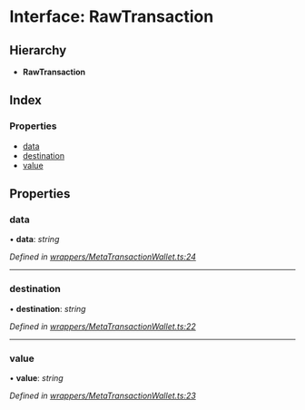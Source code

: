 # Interface: RawTransaction

## Hierarchy

* **RawTransaction**

## Index

### Properties

* [data](_wrappers_metatransactionwallet_.rawtransaction.md#data)
* [destination](_wrappers_metatransactionwallet_.rawtransaction.md#destination)
* [value](_wrappers_metatransactionwallet_.rawtransaction.md#value)

## Properties

###  data

• **data**: *string*

*Defined in [wrappers/MetaTransactionWallet.ts:24](https://github.com/celo-org/celo-monorepo/blob/master/packages/sdk/contractkit/src/wrappers/MetaTransactionWallet.ts#L24)*

___

###  destination

• **destination**: *string*

*Defined in [wrappers/MetaTransactionWallet.ts:22](https://github.com/celo-org/celo-monorepo/blob/master/packages/sdk/contractkit/src/wrappers/MetaTransactionWallet.ts#L22)*

___

###  value

• **value**: *string*

*Defined in [wrappers/MetaTransactionWallet.ts:23](https://github.com/celo-org/celo-monorepo/blob/master/packages/sdk/contractkit/src/wrappers/MetaTransactionWallet.ts#L23)*
